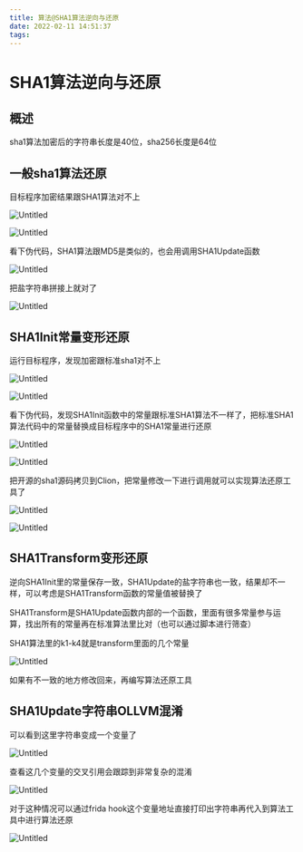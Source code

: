 ```yaml
---
title: 算法@SHA1算法逆向与还原
date: 2022-02-11 14:51:37
tags:
---
```

# SHA1算法逆向与还原

## 概述

sha1算法加密后的字符串长度是40位，sha256长度是64位

## 一般sha1算法还原

目标程序加密结果跟SHA1算法对不上

![Untitled](https://s2.loli.net/2022/02/11/Lg8UjlFRhq2X4GE.png)

![Untitled](https://s2.loli.net/2022/02/11/mMAb8kfg1hQFePI.png)

看下伪代码，SHA1算法跟MD5是类似的，也会用调用SHA1Update函数  

![Untitled](https://s2.loli.net/2022/02/11/GOk1WbZ6itMNxhm.png)

把盐字符串拼接上就对了

![Untitled](https://s2.loli.net/2022/02/11/MlmW4afo79H2Jp3.png)

## SHA1Init常量变形还原

运行目标程序，发现加密跟标准sha1对不上

![Untitled](https://s2.loli.net/2022/02/11/7SdH6eTbUVpD2Er.png)

![Untitled](https://s2.loli.net/2022/02/11/PBh4l57VRfKEISz.png)

看下伪代码，发现SHA1Init函数中的常量跟标准SHA1算法不一样了，把标准SHA1算法代码中的常量替换成目标程序中的SHA1常量进行还原

![Untitled](https://s2.loli.net/2022/02/11/usIrEDJkvlQHoCp.png)

![Untitled](https://s2.loli.net/2022/02/11/OrZhUpVjyRD2lGw.png)

把开源的sha1源码拷贝到Clion，把常量修改一下进行调用就可以实现算法还原工具了

![Untitled](https://s2.loli.net/2022/02/11/beXuR6lZ95afTY3.png)

![Untitled](https://s2.loli.net/2022/02/11/ZnMyHhiwK3AFatk.png)

## SHA1Transform变形还原

逆向SHA1Init里的常量保存一致，SHA1Update的盐字符串也一致，结果却不一样，可以考虑是SHA1Transform函数的常量值被替换了

SHA1Transform是SHA1Update函数内部的一个函数，里面有很多常量参与运算，找出所有的常量再在标准算法里比对（也可以通过脚本进行筛查）

SHA1算法里的k1-k4就是transform里面的几个常量

![Untitled](https://s2.loli.net/2022/02/11/fxPoqDUZE8dSls6.png)

如果有不一致的地方修改回来，再编写算法还原工具

## SHA1Update字符串OLLVM混淆

可以看到这里字符串变成一个变量了

![Untitled](https://s2.loli.net/2022/02/11/t5gJAh38wxTWC9N.png)

查看这几个变量的交叉引用会跟踪到非常复杂的混淆

![Untitled](https://s2.loli.net/2022/02/11/GxM2ZbIzWTUlK5X.png)

对于这种情况可以通过frida hook这个变量地址直接打印出字符串再代入到算法工具中进行算法还原

![Untitled](SHA1%E7%AE%97%E6%B3%95%E9%80%86%E5%90%91%E4%B8%8E%E8%BF%98%E5%8E%9F%20318b528f70494ee78f6f5c4b63619467/Untitled%2013.png)